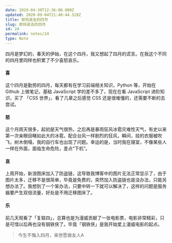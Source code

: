 ```yaml
---
date: 2019-04-30T12:36:00.000Z
updated: 2020-09-04T21:40:44.528Z
title: 即将逝去的四月
slug: 即将逝去的四月
id: 24
permalink: notes/24
type: Note
---
```


四月是梦幻的，春天的伊始，在这个四月，我又想起了四月的谎言。在我这个不同的四月里同样也积累了不少喜怒哀乐。

#### 喜

这个四月是勤劳的四月，每天都有在学习前端相关知识，Python 等，开始在 Github 上做笔记，基础 JavaScript 学的差不多了，现在在看 JavaScript 进阶知识，买了 「CSS 世界」，看了几章之后感觉 CSS 还是很难懂的，还需要不断的去尝试。

#### 怒

这个月雨天很多，起初是天气很热，之后再是暴雨狂风冰雹灾难性天气，有史以来第一次亲眼目睹如此大的冰雹，配合台风一样剧烈的狂风，瞬间，挂的衣服被吹飞，树木倒塌，我的自行车也出现了问题。幸运的是，当时我在寝室，不像某些人一样在外面，面临生命危险，差点“下机”。

#### 哀

上周开始，新浪图床加入了防盗链，这导致我博客中的图片无法正常显示了，由于图片太多，迁移不是很简单，毕竟是免费的，突然加入防盗链也是没办法，只能另想办法了。我想到了一个笨办法，只要中转一下就可以解决了，这样的问题是服务器要产生双倍流量，好处是不用迁移图床了。

#### 乐

前几天观看了「复联四」，总算也是为漫威贡献了一张电影票，电影非常精彩，只是可惜以后再也没有钢铁侠了。毕竟「钢铁侠」是我开始爱上漫威电影的起点。



> 今生不悔入四月，来世愿做友人A